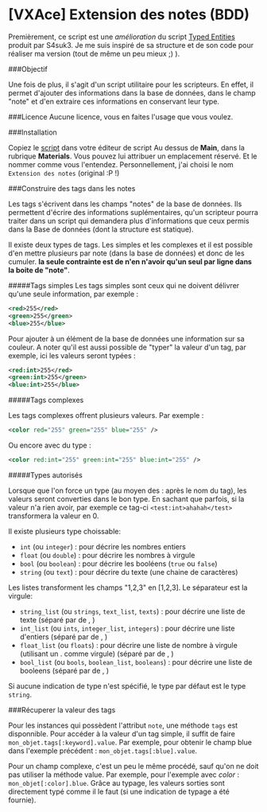 [VXAce] Extension des notes (BDD)
=======================

Premièrement, ce script est une *amélioration* du script [Typed Entities](https://github.com/Funkywork/Scripts-rm/blob/master/VXAce/Typed-Entity.rb)
produit par S4suk3. Je me suis inspiré de sa structure et de son code pour réaliser ma version (tout de même un peu mieux ;) ).

###Objectif

Une fois de plus, il s'agit d'un script utilitaire pour les scripteurs. En effet, il permet d'ajouter des informations dans la base de données, dans le
champ "note" et d'en extraire ces informations en conservant leur type.

###Licence
Aucune licence, vous en faites l'usage que vous voulez.

###Installation 

Copiez le [script](https://github.com/nukiFW/RPGMaker/blob/master/ExtensionNotes/script.rb) dans votre éditeur de script 
Au dessus de __Main__, dans la rubrique __Materials__. Vous pouvez lui attribuer un emplacement réservé. Et le nommer
comme vous l'entendez. Personnellement, j'ai choisi le nom `Extension des notes` (original :P !)

###Construire des tags dans les notes

Les tags s'écrivent dans les champs "notes" de la base de données. Ils permettent d'écrire des informations suplémentaires, qu'un scripteur pourra traiter dans un script qui demandera plus d'informations que ceux permis dans la Base de données (dont la structure est statique).

Il existe deux types de tags. Les simples et les complexes et il est possible d'en mettre plusieurs par note (dans la base de données) et donc 
de les cumuler. __la seule contrainte est de n'en n'avoir qu'un seul par ligne dans la boite de "note"__.

#####Tags simples
Les tags simples sont ceux qui ne doivent délivrer qu'une seule information, par exemple : 

```xml
<red>255</red>
<green>255</green>
<blue>255</blue>
```

Pour ajouter à un élément de la base de données une information sur sa couleur. A noter qu'il est aussi possible de "typer" la valeur d'un tag, par exemple, ici 
les valeurs seront typées : 

```xml
<red:int>255</red>
<green:int>255</green>
<blue:int>255</blue>
```

#####Tags complexes

Les tags complexes offrent plusieurs valeurs. Par exemple : 

```xml
<color red="255" green="255" blue="255" />
```

Ou encore avec du type : 

```xml
<color red:int="255" green:int="255" blue:int="255" />
```

#####Types autorisés

Lorsque que l'on force un type (au moyen des : après le nom du tag), les valeurs seront converties dans le bon type. En sachant que parfois, si la valeur n'a rien avoir, par exemple ce tag-ci `<test:int>ahahah</test>` transformera la valeur en 0.

Il existe plusieurs type choissable:
* `int` (ou `integer`) : pour décrire les nombres entiers
* `float` (ou `double`) : pour décrire les nombres à virgule
* `bool` (ou `boolean`) : pour décrire les booléens (`true` ou `false`)
* `string` (ou `text`) : pour décrire du texte (une chaine de caractères)

Les listes transforment les champs "1,2,3" en [1,2,3]. Le séparateur est la virgule:
* `string_list` (ou `strings`, `text_list`, `texts`) : pour décrire une liste de texte (séparé par de , )
* `int_list` (ou `ints`, `integer_list`, `integers`) : pour décrire une liste d'entiers (séparé par de , )
* `float_list` (ou `floats`) : pour décrire une liste de nombre à virgule (utilisant un . comme virgule) (séparé par de , )
* `bool_list` (ou `bools`, `boolean_list`, `booleans`) : pour décrire une liste de booleens (séparé par de , )

Si aucune indication de type n'est spécifié, le type par défaut est le type `string`.

###Récuperer la valeur des tags

Pour les instances qui possèdent l'attribut `note`, une méthode `tags` est disponnible. Pour accéder à la valeur d'un tag simple, il suffit de faire `mon_objet.tags[:keyword].value`. Par exemple, pour obtenir le champ blue dans l'exemple précédent : `mon_objet.tags[:blue].value`.

Pour un champ complexe, c'est un peu le même procédé, sauf qu'on ne doit pas utiliser la méthode value. Par exemple, pour l'exemple avec _color_ : `mon_objet[:color].blue`. Grâce au typage, les valeurs sorties sont directement typé comme il le faut (si une indication de typage a été fournie).
